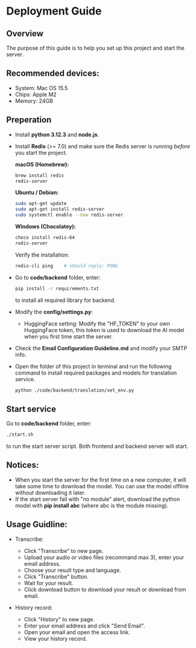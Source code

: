 # Deployment Guide

## Overview

The purpose of this guide is to help you set up this project and start the server.

## Recommended devices:
- System: Mac OS 15.5
- Chips: Apple M2
- Memory: 24GB

## Preperation

* Install **python 3.12.3** and **node.js**.

* Install **Redis** (>= 7.0) and make sure the Redis server is running *before* you start the project.

  **macOS (Homebrew):**

  ```bash
  brew install redis
  redis-server
  ```

  **Ubuntu / Debian:**

  ```bash
  sudo apt-get update
  sudo apt-get install redis-server
  sudo systemctl enable --now redis-server
  ```

  **Windows (Chocolatey):**

  ```powershell
  choco install redis-64
  redis-server
  ```

  Verify the installation:

  ```bash
  redis-cli ping    # should reply: PONG
  ```

* Go to **code/backend** folder, enter:

  ```bash
  pip install -r requirements.txt
  ```

  to install all required library for backend.

* Modify the **config/settings.py**:

  * HuggingFace setting: Modify the "HF\_TOKEN" to your own HuggingFace token, this token is used to download the AI model when you first time start the server.

* Check the **Email Configuration Guideline.md** and modify your SMTP info.

* Open the folder of this project in terminal and run the following command to install required packages and models for translation service.

  ```bash
  python ./code/backend/translation/set_env.py
  ```

## Start service

Go to **code/backend** folder, enter:

```bash
./start.sh
```

to run the start server script. Both frontend and backend server will start.

## Notices:

* When you start the server for the first time on a new computer, it will take some time to download the model. You can use the model offline without downloading it later.
* If the start server fail with "no module" alert, download the python model with **pip install abc** (where abc is the module missing).

## Usage Guidline:

* Transcribe:

  * Click "Transcribe" to new page.
  * Upload your audio or video files (recommand max 3), enter your email address.
  * Choose your result type and language.
  * Click "Transcribe" button.
  * Wait for your result.
  * Click download button to download your result or download from email.

* History record:

  * Click "History" to new page.
  * Enter your email address and click "Send Email".
  * Open your email and open the access link.
  * View your history record.
